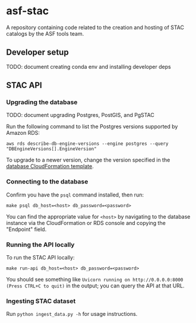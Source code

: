 # asf-stac

A repository containing code related to the creation and hosting of STAC catalogs by the ASF tools team.

## Developer setup

TODO: document creating conda env and installing developer deps

## STAC API

### Upgrading the database

TODO: document upgrading Postgres, PostGIS, and PgSTAC

Run the following command to list the Postgres versions supported by Amazon RDS:

```
aws rds describe-db-engine-versions --engine postgres --query "DBEngineVersions[].EngineVersion"
```

To upgrade to a newer version, change the version specified in the
[database CloudFormation template](apps/database/cloudformation.yml).

### Connecting to the database

Confirm you have the `psql` command installed, then run:

```
make psql db_host=<host> db_password=<password>
```

You can find the appropriate value for `<host>` by navigating to the database instance via the CloudFormation or
RDS console and copying the "Endpoint" field.

### Running the API locally

To run the STAC API locally:

```
make run-api db_host=<host> db_password=<password>
```

You should see something like `Uvicorn running on http://0.0.0.0:8000 (Press CTRL+C to quit)` in the output; you can
query the API at that URL.

### Ingesting STAC dataset

Run `python ingest_data.py -h` for usage instructions.
